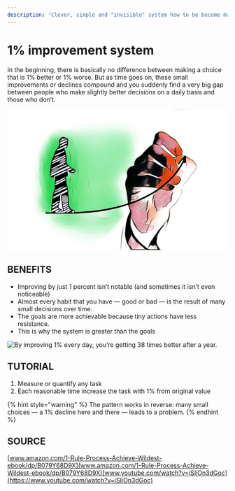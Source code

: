 ```yaml
---
description: 'Clever, simple and "invisible" system how to be become master in whatever.'
---
```


# 1% improvement system

In the beginning, there is basically no difference between making a choice that is 1% better or 1% worse. But as time goes on, these small improvements or declines compound and you suddenly find a very big gap between people who make slightly better decisions on a daily basis and those who don’t. 

![Small choices don&#x2019;t make much of a difference at the time, but add up over the long-term.](.gitbook/assets/img_4010.jpg)

## **BENEFITS**

* Improving by just 1 percent isn’t notable \(and sometimes it isn’t even noticeable\)
* Almost every habit that you have — good or bad — is the result of many small decisions over time.
* The goals are more achievable because tiny actions have less resistance.
* This is why the system is greater than the goals

![By improving 1% every day, you&#x2019;re getting 38 times better after a year.](https://dxcore_35.gitbooks.io/knowledge/assets/gains.png)

## **TUTORIAL**

1. Measure or quantify any task
2. Each reasonable time increase the task with 1% from original value

{% hint style="warning" %}
The pattern works in reverse: many small choices — a 1% decline here and there — leads to a problem.
{% endhint %}

## SOURCE

[www.amazon.com/1-Rule-Process-Achieve-Wildest-ebook/dp/B079Y68D9X](www.amazon.com/1-Rule-Process-Achieve-Wildest-ebook/dp/B079Y68D9X)[www.youtube.com/watch?v=iSIjOn3dGoc](https://www.youtube.com/watch?v=iSIjOn3dGoc)



